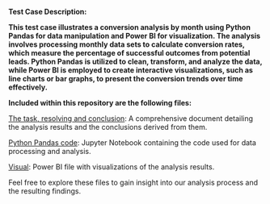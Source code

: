 **Test Case Description:**

**This test case illustrates a conversion analysis by month using Python Pandas for data manipulation and Power BI for visualization. The analysis involves processing monthly data sets to calculate conversion rates, which measure the percentage of successful outcomes from potential leads. Python Pandas is utilized to clean, transform, and analyze the data, while Power BI is employed to create interactive visualizations, such as line charts or bar graphs, to present the conversion trends over time effectively.**



**Included within this repository are the following files:**


[The task, resolving and conclusion](https://docs.google.com/document/d/1Ig34dqbN-DrouAgC-e3EmVJDXYYaawCVxLFKcyqDe8Y/edit?usp=sharing): A comprehensive document detailing the analysis results and the conclusions derived from them.

[Python Pandas code](https://github.com/IrinaMoshik/data_analyst_portfolio/blob/main/Test_case_conversion/pandas_code.ipynb): Jupyter Notebook containing the code used for data processing and analysis.

[Visual](https://app.powerbi.com/view?r=eyJrIjoiZGQ3MTVmOGQtZjhkMC00NTEwLThkYzItNGJkN2E4NzRjMTQ1IiwidCI6ImFkZGFhOWZlLTliNWUtNDRiNy1iYTE5LTM0OGVmYWY2YzgyZCIsImMiOjl9): Power BI file with visualizations of the analysis results.

Feel free to explore these files to gain insight into our analysis process and the resulting findings.